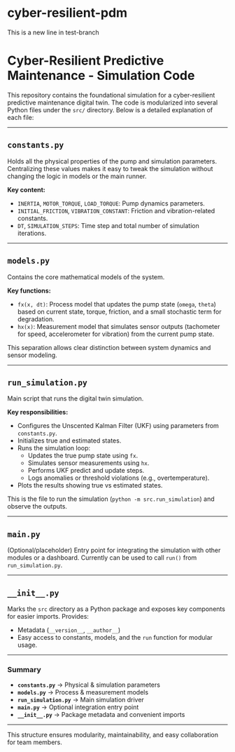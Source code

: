 # cyber-resilient-pdm
This is a new line in test-branch
# Cyber-Resilient Predictive Maintenance - Simulation Code

This repository contains the foundational simulation for a cyber-resilient predictive maintenance digital twin. The code is modularized into several Python files under the `src/` directory. Below is a detailed explanation of each file:

---

## `constants.py`
Holds all the physical properties of the pump and simulation parameters. Centralizing these values makes it easy to tweak the simulation without changing the logic in models or the main runner.

**Key content:**
- `INERTIA`, `MOTOR_TORQUE`, `LOAD_TORQUE`: Pump dynamics parameters.
- `INITIAL_FRICTION`, `VIBRATION_CONSTANT`: Friction and vibration-related constants.
- `DT`, `SIMULATION_STEPS`: Time step and total number of simulation iterations.

---

## `models.py`
Contains the core mathematical models of the system.

**Key functions:**
- `fx(x, dt)`: Process model that updates the pump state (`omega`, `theta`) based on current state, torque, friction, and a small stochastic term for degradation.
- `hx(x)`: Measurement model that simulates sensor outputs (tachometer for speed, accelerometer for vibration) from the current pump state.

This separation allows clear distinction between system dynamics and sensor modeling.

---

## `run_simulation.py`
Main script that runs the digital twin simulation.

**Key responsibilities:**
- Configures the Unscented Kalman Filter (UKF) using parameters from `constants.py`.
- Initializes true and estimated states.
- Runs the simulation loop:
  - Updates the true pump state using `fx`.
  - Simulates sensor measurements using `hx`.
  - Performs UKF predict and update steps.
  - Logs anomalies or threshold violations (e.g., overtemperature).
- Plots the results showing true vs estimated states.

This is the file to run the simulation (`python -m src.run_simulation`) and observe the outputs.

---

## `main.py`
(Optional/placeholder) Entry point for integrating the simulation with other modules or a dashboard. Currently can be used to call `run()` from `run_simulation.py`.

---

## `__init__.py`
Marks the `src` directory as a Python package and exposes key components for easier imports. Provides:
- Metadata (`__version__`, `__author__`)
- Easy access to constants, models, and the `run` function for modular usage.

---

### Summary
- **`constants.py`** → Physical & simulation parameters  
- **`models.py`** → Process & measurement models  
- **`run_simulation.py`** → Main simulation driver  
- **`main.py`** → Optional integration entry point  
- **`__init__.py`** → Package metadata and convenient imports

---

This structure ensures modularity, maintainability, and easy collaboration for team members.
